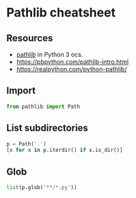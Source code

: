 # Pathlib cheatsheet


## Resources

- [pathlib](https://docs.python.org/3/library/pathlib.html) in Python 3 ocs.
- https://pbpython.com/pathlib-intro.html
- https://realpython.com/python-pathlib/


## Import

```python
from pathlib import Path
```

## List subdirectories

```python
p = Path('.')
[x for x in p.iterdir() if x.is_dir()]
```

## Glob


```python
list(p.glob('**/*.py'))
```
<!--stackedit_data:
eyJoaXN0b3J5IjpbMjAzNDQ3OTc0MCwxMTkwOTc4MjQ2XX0=
-->